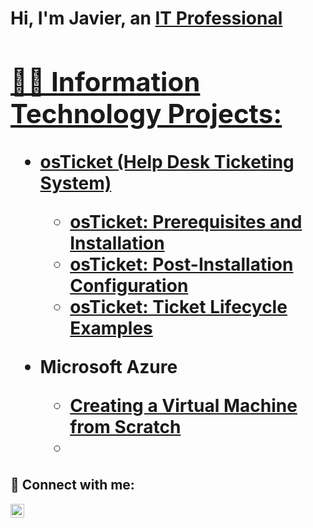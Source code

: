 <h1>Hi, I'm Javier, an <a href="https://www.linkedin.com/in/javier-flores-2a4243319/"> IT Professional <br/>

<h2>👨‍💻 Information Technology Projects:</h2>

- <b>osTicket (Help Desk Ticketing System)</b>
  - [osTicket: Prerequisites and Installation](https://github.com/jbflores95/osticket-prereqs)
  - [osTicket: Post-Installation Configuration]( https://github.com/joshmadakor1/Algorithms-Practice)
  - [osTicket: Ticket Lifecycle Examples]( https://github.com/joshmadakor1/Algorithms-Practice)

- Microsoft Azure
 
  -  [Creating a Virtual Machine from Scratch](https://github.com/jbflores95/Virtual-machine)
  -



<h2> 🤳 Connect with me:</h2>
<img align="left" alt="JoshMadakor | LinkedIn" width="22px" src="https://cdn.jsdelivr.net/npm/simple-icons@v3/icons/linkedin.svg" />



<!--
**joshmadakor1/joshmadakor1** is a ✨ _special_ ✨ repository because its `README.md` (this file) appears on your GitHub profile.

Here are some ideas to get you started:

- 🔭 I’m currently working on ...
- 🌱 I’m currently learning ...
- 👯 I’m looking to collaborate on ...
- 🤔 I’m looking for help with ...
- 💬 Ask me about ...
- 📫 How to reach me: ...
- 😄 Pronouns: ...
- ⚡ Fun fact: ...
-->
